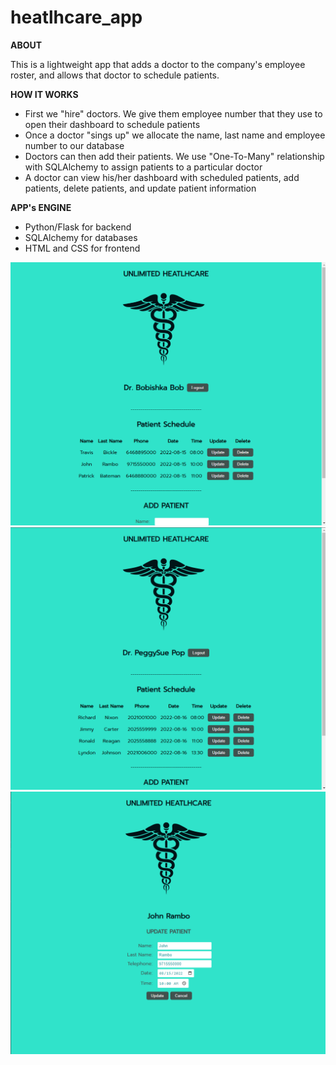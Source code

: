 # heatlhcare_app

<strong>ABOUT</strong><br>

This is a lightweight app that adds a doctor to the company's employee roster, and allows that doctor to schedule patients.

<strong>HOW IT WORKS</strong><br>

- First we "hire" doctors. We give them employee number that they use to open their dashboard to schedule patients
- Once a doctor "sings up" we allocate the name, last name and employee number to our database
- Doctors can then add their patients. We use "One-To-Many" relationship with SQLAlchemy to assign patients to a particular doctor
- A doctor can view his/her dashboard with scheduled patients, add patients, delete patients, and update patient information

<strong>APP's ENGINE</strong><br>

- Python/Flask for backend
- SQLAlchemy for databases
- HTML and CSS for frontend

<img src="./assets/Screenshot (1452).png" />
<img src="./assets/Screenshot (1453).png" />
<img src="./assets/Screenshot (1454).png" />

